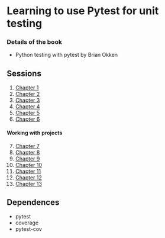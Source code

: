 # Learning to use Pytest for unit testing

### Details of the book

* Python testing with pytest by Brian Okken

## Sessions

1. [Chapter 1](Chapter%201/README.md)
2. [Chapter 2](Chapter%202/README.md)
3. [Chapter 3](Chapter%203/README.md)
4. [Chapter 4](Chapter%204/README.md)
5. [Chapter 5](Chapter%205/README.md)
6. [Chapter 6](Chapter%206/README.md)

#### Working with projects

7. [Chapter 7](Chapter%207/README.md)
8. [Chapter 8](Chapter%208/README.md)
9. [Chapter 9](Chapter%209/README.md)
10. [Chapter 10](Chapter%2010/README.md)
11. [Chapter 11](Chapter%2011/README.md)
12. [Chapter 12](Chapter%2012/README.md)
13. [Chapter 13](Chapter%2013/README.md)

## Dependences

* pytest
* coverage
* pytest-cov
